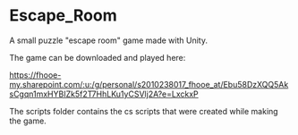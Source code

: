 # Escape_Room

A small puzzle "escape room" game made with Unity.

The game can be downloaded and played here:

https://fhooe-my.sharepoint.com/:u:/g/personal/s2010238017_fhooe_at/Ebu58DzXQQ5AksCgqn1mxHYBIZk5f2T7HhLKu1yCSVlj2A?e=LxckxP

The scripts folder contains the cs scripts that were created while making the game.
